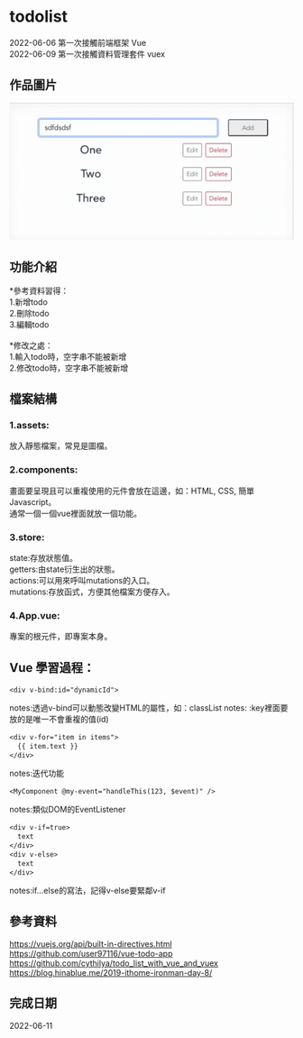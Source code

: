 # todolist
2022-06-06 第一次接觸前端框架 Vue<br>
2022-06-09 第一次接觸資料管理套件 vuex

## 作品圖片
![image](@/../src/assets/portfolio.gif)

## 功能介紹
*參考資料習得：<br>
1.新增todo<br>
2.刪除todo<br>
3.編輯todo<br>
<br>
*修改之處：<br>
1.輸入todo時，空字串不能被新增<br>
2.修改todo時，空字串不能被新增<br>

## 檔案結構
### 1.assets:
放入靜態檔案，常見是圖檔。<br>
### 2.components:
畫面要呈現且可以重複使用的元件會放在這邊，如：HTML, CSS, 簡單Javascript。<br>
通常一個一個vue裡面就放一個功能。<br>
### 3.store:
state:存放狀態值。<br>
getters:由state衍生出的狀態。<br>
actions:可以用來呼叫mutations的入口。<br>
mutations:存放函式，方便其他檔案方便存入。<br>
### 4.App.vue: 
專案的根元件，即專案本身。<br>

## Vue 學習過程：
```
<div v-bind:id="dynamicId">
```
notes:透過v-bind可以動態改變HTML的屬性，如：classList
notes: :key裡面要放的是唯一不會重複的值(id)
```
<div v-for="item in items">
  {{ item.text }}
</div>
```
notes:迭代功能
```
<MyComponent @my-event="handleThis(123, $event)" />
```
notes:類似DOM的EventListener
```
<div v-if=true>
  text
</div>
<div v-else>
  text
</div>
```
notes:if...else的寫法，記得v-else要緊鄰v-if
## 參考資料
https://vuejs.org/api/built-in-directives.html<br>
https://github.com/user97116/vue-todo-app<br>
https://github.com/cythilya/todo_list_with_vue_and_vuex<br>
https://blog.hinablue.me/2019-ithome-ironman-day-8/

## 完成日期
2022-06-11
